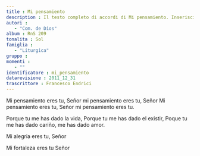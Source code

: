 ```yaml
--- 
title : Mi pensamiento
description : Il testo completo di accordi di Mi pensamiento. Inseriscila nel tuo canzoniere!
autori : 
   - "Com. de Dios"
album : RnS 209
tonalita : Sol
famiglia : 
   - "Liturgica"
gruppo : 
momenti : 
   - ""
identificatore : mi_pensamiento
datarevisione : 2011_12_31
trascrittore : Francesco Endrici
--- 
```




 Mi pensamiento eres tu, Señor 
mi pensamiento eres tu, Señor 
Mi pensamiento eres tu, Señor 
mi pensamiento eres tu. 


Porque tu me has dado la vida,
Porque tu me has dado el existir,
Poque tu me has dado cariño,
me has dado amor. 


Mi alegria eres tu, Señor


Mi fortaleza eres tu Señor


